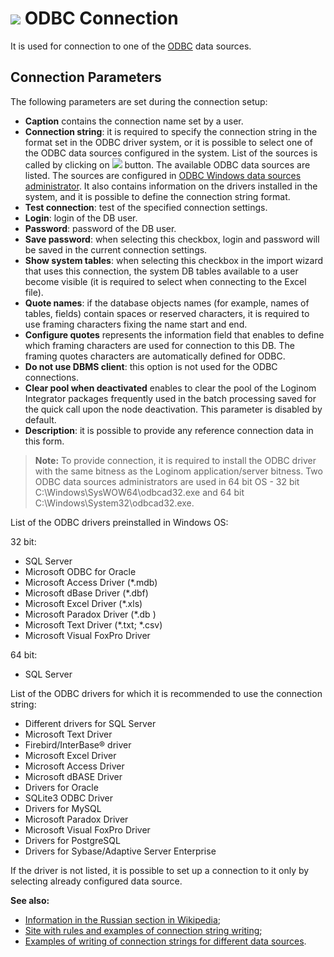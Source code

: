 # ![ ](../../../images/icons/data-sources/driver-odbc_default.svg) ODBC Connection

It is used for connection to one of the [ODBC](https://wiki.loginom.ru/articles/odbc.html) data sources.

## Connection Parameters

The following parameters are set during the connection setup:

* **Caption** contains the connection name set by a user.
* **Connection string**: it is required to specify the connection string in the format set in the ODBC driver system, or it is possible to select one of the ODBC data sources configured in the system. List of the sources is called by clicking on ![ ](../../../images/extjs-theme/form/open-trigger/open-trigger_default.svg) button. The available ODBC data sources are listed. The sources are configured in [ODBC Windows data sources administrator](https://docs.microsoft.com/ru-ru/sql/database-engine/configure-windows/open-the-odbc-data-source-administrator). It also contains information on the drivers installed in the system, and it is possible to define the connection string format.
* **Test connection**: test of the specified connection settings.
* **Login**: login of the DB user.
* **Password**: password of the DB user.
* **Save password**: when selecting this checkbox, login and password will be saved in the current connection settings.
* **Show system tables**: when selecting this checkbox in the import wizard that uses this connection, the system DB tables available to a user become visible (it is required to select when connecting to the Excel file).
* **Quote names**: if the database objects names (for example, names of tables, fields) contain spaces or reserved characters, it is required to use framing characters fixing the name start and end.
* **Configure quotes** represents the information field that enables to define which framing characters are used for connection to this DB. The framing quotes characters are automatically defined for ODBC.
* **Do not use DBMS client**: this option is not used for the ODBC connections.
* **Clear pool when deactivated** enables to clear the pool of the Loginom Integrator packages frequently used in the batch processing saved for the quick call upon the node deactivation. This parameter is disabled by default.
* **Description**: it is possible to provide any reference connection data in this form.

> **Note:** To provide connection, it is required to install the ODBC driver with the same bitness as the Loginom application/server bitness. Two ODBC data sources administrators are used in 64 bit OS - 32 bit C:\Windows\SysWOW64\odbcad32.exe and 64 bit C:\Windows\System32\odbcad32.exe.

List of the ODBC drivers preinstalled in Windows OS:

32 bit:

* SQL Server
* Microsoft ODBC for Oracle
* Microsoft Access Driver (*.mdb)
* Microsoft dBase Driver (*.dbf)
* Microsoft Excel Driver (*.xls)
* Microsoft Paradox Driver (*.db )
* Microsoft Text Driver (*.txt; *.csv)
* Microsoft Visual FoxPro Driver

64 bit:

* SQL Server

List of the ODBC drivers for which it is recommended to use the connection string:

* Different drivers for SQL Server
* Microsoft Text Driver
* Firebird/InterBase® driver
* Microsoft Excel Driver
* Microsoft Access Driver
* Microsoft dBASE Driver
* Drivers for Oracle
* SQLite3 ODBC Driver
* Drivers for MySQL
* Microsoft Paradox Driver
* Microsoft Visual FoxPro Driver
* Drivers for PostgreSQL
* Drivers for Sybase/Adaptive Server Enterprise

If the driver is not listed, it is possible to set up a connection to it only by selecting already configured data source.

**See also:**

* [Information in the Russian section in Wikipedia](https://ru.wikipedia.org/wiki/ODBC);
* [Site with rules and examples of connection string writing](https://www.connectionstrings.com/);
* [Examples of writing of connection strings for different data sources](https://www.sqlmaestro.com/resources/all/anysql_maestro_connection_strings/).
